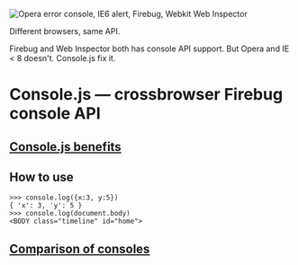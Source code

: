 ![Opera error console, IE6 alert, Firebug, Webkit Web Inspector](/nv/console.js/raw/master/intro.png)

Different browsers, same API.

Firebug and Web Inspector both has console API support. But Opera and IE < 8 doesn't. Console.js fix it.


Console.js — crossbrowser Firebug console API
=============================================

[Console.js benefits](http://wiki.github.com/NV/console.js/)
---------------------

How to use
----------

    >>> console.log({x:3, y:5})
    { 'x': 3, 'y': 5 }
    >>> console.log(document.body)
    <BODY class="timeline" id="home">

[Comparison of consoles](http://wiki.github.com/NV/console.js/comparison-of-consoles)
----------------------

